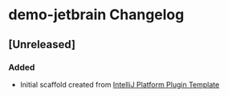 <!-- Keep a Changelog guide -> https://keepachangelog.com -->

# demo-jetbrain Changelog

## [Unreleased]
### Added
- Initial scaffold created from [IntelliJ Platform Plugin Template](https://github.com/JetBrains/intellij-platform-plugin-template)
